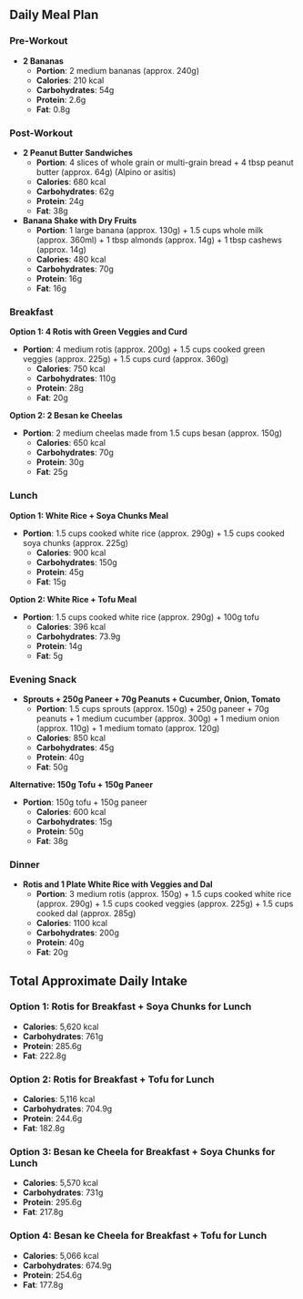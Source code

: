 
## Daily Meal Plan

### Pre-Workout
- **2 Bananas**
  - **Portion**: 2 medium bananas (approx. 240g)
  - **Calories**: 210 kcal
  - **Carbohydrates**: 54g
  - **Protein**: 2.6g
  - **Fat**: 0.8g

### Post-Workout
- **2 Peanut Butter Sandwiches**
  - **Portion**: 4 slices of whole grain or multi-grain bread + 4 tbsp peanut butter (approx. 64g) (Alpino or asitis)
  - **Calories**: 680 kcal
  - **Carbohydrates**: 62g
  - **Protein**: 24g
  - **Fat**: 38g
- **Banana Shake with Dry Fruits**
  - **Portion**: 1 large banana (approx. 130g) + 1.5 cups whole milk (approx. 360ml) + 1 tbsp almonds (approx. 14g) + 1 tbsp cashews (approx. 14g)
  - **Calories**: 480 kcal
  - **Carbohydrates**: 70g
  - **Protein**: 16g
  - **Fat**: 16g

### Breakfast
**Option 1: 4 Rotis with Green Veggies and Curd**
- **Portion**: 4 medium rotis (approx. 200g) + 1.5 cups cooked green veggies (approx. 225g) + 1.5 cups curd (approx. 360g)
  - **Calories**: 750 kcal
  - **Carbohydrates**: 110g
  - **Protein**: 28g
  - **Fat**: 20g

**Option 2: 2 Besan ke Cheelas**
- **Portion**: 2 medium cheelas made from 1.5 cups besan (approx. 150g) 
  - **Calories**: 650 kcal
  - **Carbohydrates**: 70g
  - **Protein**: 30g
  - **Fat**: 25g

### Lunch
**Option 1: White Rice + Soya Chunks Meal**
- **Portion**: 1.5 cups cooked white rice (approx. 290g) + 1.5 cups cooked soya chunks (approx. 225g)
  - **Calories**: 900 kcal
  - **Carbohydrates**: 150g
  - **Protein**: 45g
  - **Fat**: 15g

**Option 2: White Rice + Tofu Meal**
- **Portion**: 1.5 cups cooked white rice (approx. 290g) + 100g tofu
  - **Calories**: 396 kcal
  - **Carbohydrates**: 73.9g
  - **Protein**: 14g
  - **Fat**: 5g

### Evening Snack
- **Sprouts + 250g Paneer + 70g Peanuts + Cucumber, Onion, Tomato**
  - **Portion**: 1.5 cups sprouts (approx. 150g) + 250g paneer + 70g peanuts + 1 medium cucumber (approx. 300g) + 1 medium onion (approx. 110g) + 1 medium tomato (approx. 120g)
  - **Calories**: 850 kcal
  - **Carbohydrates**: 45g
  - **Protein**: 40g
  - **Fat**: 50g

**Alternative: 150g Tofu + 150g Paneer**
- **Portion**: 150g tofu + 150g paneer
  - **Calories**: 600 kcal
  - **Carbohydrates**: 15g
  - **Protein**: 50g
  - **Fat**: 38g

### Dinner
- **Rotis and 1 Plate White Rice with Veggies and Dal**
  - **Portion**: 3 medium rotis (approx. 150g) + 1.5 cups cooked white rice (approx. 290g) + 1.5 cups cooked veggies (approx. 225g) + 1.5 cups cooked dal (approx. 285g)
  - **Calories**: 1100 kcal
  - **Carbohydrates**: 200g
  - **Protein**: 40g
  - **Fat**: 20g

## Total Approximate Daily Intake

### Option 1: Rotis for Breakfast + Soya Chunks for Lunch
- **Calories**: 5,620 kcal
- **Carbohydrates**: 761g
- **Protein**: 285.6g
- **Fat**: 222.8g

### Option 2: Rotis for Breakfast + Tofu for Lunch
- **Calories**: 5,116 kcal
- **Carbohydrates**: 704.9g
- **Protein**: 244.6g
- **Fat**: 182.8g

### Option 3: Besan ke Cheela for Breakfast + Soya Chunks for Lunch
- **Calories**: 5,570 kcal
- **Carbohydrates**: 731g
- **Protein**: 295.6g
- **Fat**: 217.8g

### Option 4: Besan ke Cheela for Breakfast + Tofu for Lunch
- **Calories**: 5,066 kcal
- **Carbohydrates**: 674.9g
- **Protein**: 254.6g
- **Fat**: 177.8g
